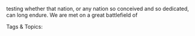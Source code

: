 testing whether that nation, or any nation 
so conceived and so 
dedicated, can long 
endure. We are met on 
a great battlefield of 

   Tags & Topics:
   